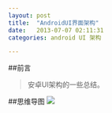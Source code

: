 ```yaml
---
layout: post
title:  "AndroidUI界面架构"
date:   2013-07-07 02:11:31
categories: android UI 架构

---
```

##前言
> 安卓UI架构的一些总结。

##思维导图
![](hhttp://7xt310.com2.z0.glb.clouddn.com/AndroidUI%E7%95%8C%E9%9D%A2%E6%9E%B6%E6%9E%84.png)
